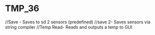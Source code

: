 # TMP_36

//Save - Saves to sd 2 sensors (predefined)
//save 2- Saves sensors via string compiler
//Temp Read- Reads and outputs a temp to GUI

